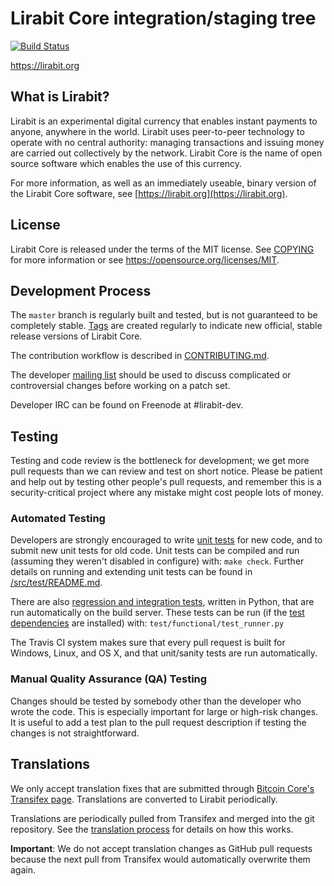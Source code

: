 Lirabit Core integration/staging tree
=====================================

[![Build Status](https://travis-ci.org/lirabit-project/lirabit.svg?branch=master)](https://travis-ci.org/lirabit-project/lirabit)

https://lirabit.org

What is Lirabit?
----------------

Lirabit is an experimental digital currency that enables instant payments to
anyone, anywhere in the world. Lirabit uses peer-to-peer technology to operate
with no central authority: managing transactions and issuing money are carried
out collectively by the network. Lirabit Core is the name of open source
software which enables the use of this currency.

For more information, as well as an immediately useable, binary version of
the Lirabit Core software, see [https://lirabit.org](https://lirabit.org).

License
-------

Lirabit Core is released under the terms of the MIT license. See [COPYING](COPYING) for more
information or see https://opensource.org/licenses/MIT.

Development Process
-------------------

The `master` branch is regularly built and tested, but is not guaranteed to be
completely stable. [Tags](https://github.com/lirabit-project/lirabit/tags) are created
regularly to indicate new official, stable release versions of Lirabit Core.

The contribution workflow is described in [CONTRIBUTING.md](CONTRIBUTING.md).

The developer [mailing list](https://groups.google.com/forum/#!forum/lirabit-dev)
should be used to discuss complicated or controversial changes before working
on a patch set.

Developer IRC can be found on Freenode at #lirabit-dev.

Testing
-------

Testing and code review is the bottleneck for development; we get more pull
requests than we can review and test on short notice. Please be patient and help out by testing
other people's pull requests, and remember this is a security-critical project where any mistake might cost people
lots of money.

### Automated Testing

Developers are strongly encouraged to write [unit tests](src/test/README.md) for new code, and to
submit new unit tests for old code. Unit tests can be compiled and run
(assuming they weren't disabled in configure) with: `make check`. Further details on running
and extending unit tests can be found in [/src/test/README.md](/src/test/README.md).

There are also [regression and integration tests](/test), written
in Python, that are run automatically on the build server.
These tests can be run (if the [test dependencies](/test) are installed) with: `test/functional/test_runner.py`

The Travis CI system makes sure that every pull request is built for Windows, Linux, and OS X, and that unit/sanity tests are run automatically.

### Manual Quality Assurance (QA) Testing

Changes should be tested by somebody other than the developer who wrote the
code. This is especially important for large or high-risk changes. It is useful
to add a test plan to the pull request description if testing the changes is
not straightforward.

Translations
------------

We only accept translation fixes that are submitted through [Bitcoin Core's Transifex page](https://www.transifex.com/projects/p/bitcoin/).
Translations are converted to Lirabit periodically.

Translations are periodically pulled from Transifex and merged into the git repository. See the
[translation process](doc/translation_process.md) for details on how this works.

**Important**: We do not accept translation changes as GitHub pull requests because the next
pull from Transifex would automatically overwrite them again.
